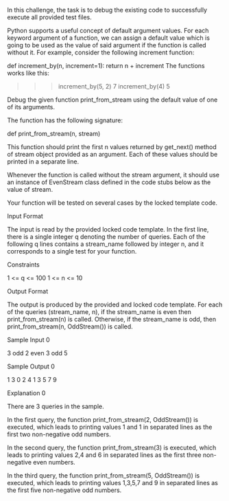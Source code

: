 In this challenge, the task is to debug the existing code to successfully execute all provided test files.

Python supports a useful concept of default argument values. For each keyword argument of a function, we can assign a default value which is going to be used as the value of said argument if the function is called without it. For example, consider the following increment function:

def increment_by(n, increment=1):
    return n + increment
The functions works like this:

>>> increment_by(5, 2)
7
>>> increment_by(4)
5
>>>

Debug the given function print_from_stream using the default value of one of its arguments.

The function has the following signature:

def print_from_stream(n, stream)

This function should print the first n values returned by get_next() method of stream object provided as an argument. Each of these values should be printed in a separate line.

Whenever the function is called without the stream argument, it should use an instance of EvenStream class defined in the code stubs below as the value of stream.

Your function will be tested on several cases by the locked template code.

Input Format

The input is read by the provided locked code template. In the first line, there is a single integer q denoting the number of queries. Each of the following q lines contains a stream_name followed by integer n, and it corresponds to a single test for your function.

Constraints

 1 <= q <= 100
 1 <= n <= 10

Output Format

The output is produced by the provided and locked code template. For each of the queries (stream_name, n), if the stream_name is even then print_from_stream(n) is called. Otherwise, if the stream_name is odd, then print_from_stream(n, OddStream()) is called.

Sample Input 0

3
odd 2
even 3
odd 5

Sample Output 0

1
3
0
2
4
1
3
5
7
9

Explanation 0

There are 3 queries in the sample.

In the first query, the function print_from_stream(2, OddStream()) is executed, which leads to printing values 1 and 1 in separated lines as the first two non-negative odd numbers.

In the second query, the function print_from_stream(3) is executed, which leads to printing values 2,4 and 6 in separated lines as the first three non-negative even numbers.

In the third query, the function print_from_stream(5, OddStream()) is executed, which leads to printing values 1,3,5,7 and 9 in separated lines as the first five non-negative odd numbers.